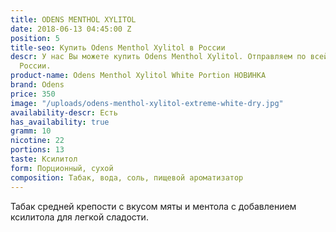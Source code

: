 ```yaml
---
title: ODENS MENTHOL XYLITOL
date: 2018-06-13 04:45:00 Z
position: 5
title-seo: Купить Odens Menthol Xylitol в России
descr: У нас Вы можете купить Odens Menthol Xylitol. Отправляем по всей территории
  России.
product-name: Odens Menthol Xylitol White Portion НОВИНКА
brand: Odens
price: 350
image: "/uploads/odens-menthol-xylitol-extreme-white-dry.jpg"
availability-descr: Есть
has_availability: true
gramm: 10
nicotine: 22
portions: 13
taste: Ксилитол
form: Порционный, сухой
composition: Табак, вода, соль, пищевой ароматизатор
---
```


Табак средней крепости c вкусом мяты и ментола с добавлением ксилитола для легкой сладости.